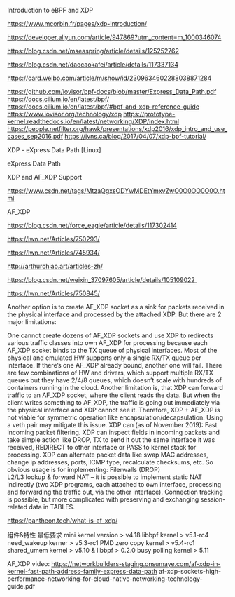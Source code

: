 Introduction to eBPF and XDP

https://www.mcorbin.fr/pages/xdp-introduction/

https://developer.aliyun.com/article/947869?utm_content=m_1000346074

https://blog.csdn.net/mseaspring/article/details/125252762

https://blog.csdn.net/daocaokafei/article/details/117337134

https://card.weibo.com/article/m/show/id/2309634602288038871284

https://github.com/iovisor/bpf-docs/blob/master/Express_Data_Path.pdf
https://docs.cilium.io/en/latest/bpf/
https://docs.cilium.io/en/latest/bpf/#bpf-and-xdp-reference-guide
https://www.iovisor.org/technology/xdp
https://prototype-kernel.readthedocs.io/en/latest/networking/XDP/index.html
https://people.netfilter.org/hawk/presentations/xdp2016/xdp_intro_and_use_cases_sep2016.pdf
https://jvns.ca/blog/2017/04/07/xdp-bpf-tutorial/




XDP - eXpress Data Path [Linux]

eXpress Data Path

XDP and AF_XDP Support

https://www.csdn.net/tags/MtzaQgxsODYwMDEtYmxvZwO0O0OO0O0O.html

AF_XDP

https://blog.csdn.net/force_eagle/article/details/117302414

https://lwn.net/Articles/750293/

https://lwn.net/Articles/745934/

http://arthurchiao.art/articles-zh/

https://blog.csdn.net/weixin_37097605/article/details/105109022 

https://lwn.net/Articles/750845/




Another option is to create AF_XDP socket as a sink for packets received in the physical interface and processed by the attached XDP. But there are 2 major limitations:

One cannot create dozens of AF_XDP sockets and use XDP to redirects various traffic classes into own AF_XDP for processing because each AF_XDP socket binds to the TX queue of physical interfaces. Most of the physical and emulated HW supports only a single RX/TX queue per interface. If there’s one AF_XDP already bound, another one will fail. There are few combinations of HW and drivers, which support multiple RX/TX queues but they have 2/4/8 queues, which doesn’t scale with hundreds of containers running in the cloud.
Another limitation is, that XDP can forward traffic to an AF_XDP socket, where the client reads the data. But when the client writes something to AF_XDP, the traffic is going out immediately via the physical interface and XDP cannot see it. Therefore, XDP + AF_XDP is not viable for symmetric operation like encapsulation/decapsulation. Using a veth pair may mitigate this issue.
XDP can (as of November 2019):
Fast incoming packet filtering. XDP can inspect fields in incoming packets and take simple action like DROP, TX to send it out the same interface it was received, REDIRECT to other interface or PASS to kernel stack for processing. XDP can alternate packet data like swap MAC addresses, change ip addresses, ports, ICMP type, recalculate checksums, etc. So obvious usage is for implementing:
Filerwalls (DROP)
L2/L3 lookup & forward
NAT – it is possible to implement static NAT indirectly (two XDP programs, each attached to own interface, processing and forwarding the traffic out, via the other interface). Connection tracking is possible, but more complicated with preserving and exchanging session-related data in TABLES.




https://pantheon.tech/what-is-af_xdp/










组件&特性	最低要求
mini kernel version	> v4.18
libbpf	kernel > v5.1-rc4
need_wakeup	kerner > v5.3-rc1
PMD zero copy	kernel > v5.4-rc1
shared_umem	kernel > v5.10 & libbpf > 0.2.0
busy polling	kernel > 5.11

AF_XDP video:
https://networkbuilders-staging.onsumaye.com/af-xdp-in-kernel-fast-path-address-family-express-data-path
af-xdp-sockets-high-performance-networking-for-cloud-native-networking-technology-guide.pdf
